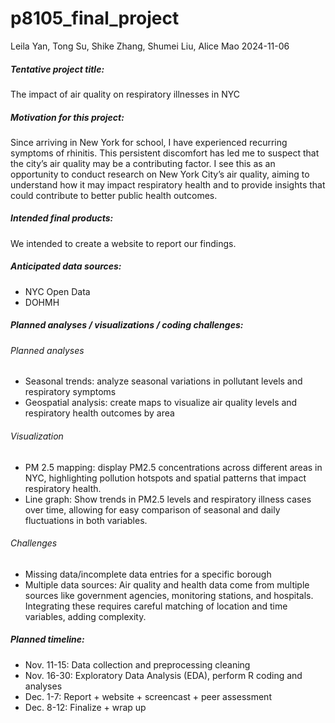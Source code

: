 p8105_final_project
================
Leila Yan, Tong Su, Shike Zhang, Shumei Liu, Alice Mao
2024-11-06

##### Tentative project title:

The impact of air quality on respiratory illnesses in NYC

##### Motivation for this project:

Since arriving in New York for school, I have experienced recurring
symptoms of rhinitis. This persistent discomfort has led me to suspect
that the city’s air quality may be a contributing factor. I see this as
an opportunity to conduct research on New York City’s air quality,
aiming to understand how it may impact respiratory health and to provide
insights that could contribute to better public health outcomes.

##### Intended final products:

We intended to create a website to report our findings.

##### Anticipated data sources:

- NYC Open Data
- DOHMH

##### Planned analyses / visualizations / coding challenges:

###### Planned analyses

- Seasonal trends: analyze seasonal variations in pollutant levels and
  respiratory symptoms
- Geospatial analysis: create maps to visualize air quality levels and
  respiratory health outcomes by area

###### Visualization

- PM 2.5 mapping: display PM2.5 concentrations across different areas in
  NYC, highlighting pollution hotspots and spatial patterns that impact
  respiratory health.
- Line graph: Show trends in PM2.5 levels and respiratory illness cases
  over time, allowing for easy comparison of seasonal and daily
  fluctuations in both variables.

###### Challenges

- Missing data/incomplete data entries for a specific borough
- Multiple data sources: Air quality and health data come from multiple
  sources like government agencies, monitoring stations, and hospitals.
  Integrating these requires careful matching of location and time
  variables, adding complexity.

##### Planned timeline:

- Nov. 11-15: Data collection and preprocessing cleaning
- Nov. 16-30: Exploratory Data Analysis (EDA), perform R coding and
  analyses
- Dec. 1-7: Report + website + screencast + peer assessment
- Dec. 8-12: Finalize + wrap up

